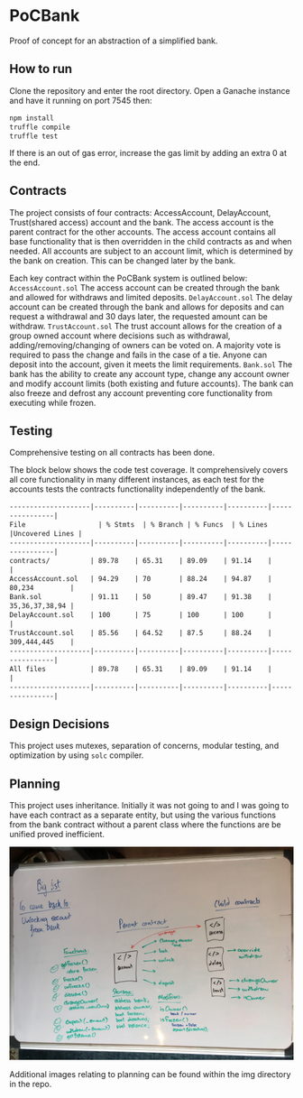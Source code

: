 # PoCBank
Proof of concept for an abstraction of a simplified bank. 

## How to run
Clone the repository and enter the root directory.
Open a Ganache instance and have it running on port 7545 then:
```
npm install
truffle compile
truffle test
```
If there is an out of gas error, increase the gas limit by adding an extra 0 at the end.

## Contracts
The project consists of four contracts: AccessAccount, DelayAccount, Trust(shared access) account and the bank. The access account is the parent contract for the other accounts. The access account contains all base functionality that is then overridden in the child contracts as and when needed. All accounts are subject to an account limit, which is determined by the bank on creation. This can be changed later by the bank.

Each key contract within the PoCBank system is outlined below:
`AccessAccount.sol` The access account can be created through the bank and allowed for withdraws and limited deposits. 
`DelayAccount.sol` The delay account can be created through the bank and allows for deposits and can request a withdrawal and 30 days later, the requested amount can be withdraw.
`TrustAccount.sol` The trust account allows for the creation of a group owned account where decisions such as withdrawal, adding/removing/changing of owners can be voted on. A majority vote is required to pass the change and fails in the case of a tie. Anyone can deposit into the account, given it meets the limit requirements.
`Bank.sol` The bank has the ability to create any account type, change any account owner and modify account limits (both existing and future accounts). The bank can also freeze and defrost any account preventing core functionality from executing while frozen.

## Testing
Comprehensive testing on all contracts has been done. 

The block below shows the code test coverage. It comprehensively covers all core functionality in many different instances, as each test for the accounts tests the contracts functionality independently of the bank. 

```
--------------------|----------|----------|----------|----------|----------------|
File 	              | % Stmts  | % Branch | % Funcs  | % Lines  |Uncovered Lines |
--------------------|----------|----------|----------|----------|----------------|
contracts/          | 89.78    | 65.31    | 89.09    | 91.14    |                |
AccessAccount.sol   | 94.29    | 70       | 88.24    | 94.87    | 80,234         |
Bank.sol            | 91.11    | 50       | 89.47    | 91.38    | 35,36,37,38,94 |
DelayAccount.sol    | 100      | 75       | 100      | 100      |                |
TrustAccount.sol    | 85.56    | 64.52    | 87.5     | 88.24    | 309,444,445    |
--------------------|----------|----------|----------|----------|----------------|
All files           | 89.78    | 65.31    | 89.09    | 91.14    |                |
--------------------|----------|----------|----------|----------|----------------|
```

## Design Decisions
This project uses mutexes, separation of concerns, modular testing, and optimization by using `solc` compiler. 

## Planning
This project uses inheritance. Initially it was not going to and I was going to have each contract as a separate entity, but using the various functions from the bank contract without a parent class where the functions are be unified proved inefficient.
<p align="center">  
  <img
   src="https://github.com/Nicca42/PoCBank/blob/master/img/Inheritance.JPG" alt="Inheritance"/>
  <br>
</p>

Additional images relating to planning can be found within the img directory in the repo.



